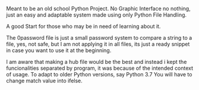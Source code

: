 Meant to be an old school Python Project.
No Graphic Interface no nothing, just an easy and adaptable system made using only Python File Handling.

A good Start for those who may be in need of learning about it.

The 0password file is just a small password system to compare a string to a file, yes, not safe, but I am not applying it in all files, its just a ready snippet in case you want to use it at the beginning.

I am aware that making a hub file would be the best and instead i kept the funcionalities separated by program, it was because of the intended context of usage.
To adapt to older Python versions, say Python 3.7
You will have to change match value into ifelse.
